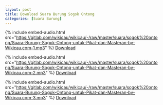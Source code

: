 ```yaml
---
layout: post
title: Download Suara Burung Sogok Ontong
categories: [Suara Burung]
---
```


{% include embed-audio.html src="https://gitlab.com/wikicau/wikicau/-/raw/master/suara/sogok%20ontong/Suara-Burung-Sogok-Ontong-untuk-Pikat-dan-Masteran-by-Wikicau.com-1.mp3" %}
[Download](https://bit.ly/2L7qVJE)

{% include embed-audio.html src="https://gitlab.com/wikicau/wikicau/-/raw/master/suara/sogok%20ontong/Suara-Burung-Sogok-Ontong-untuk-Pikat-dan-Masteran-by-Wikicau.com-2.mp3" %}
[Download](https://bit.ly/2xanZ6J)

{% include embed-audio.html src="https://gitlab.com/wikicau/wikicau/-/raw/master/suara/sogok%20ontong/Suara-Burung-Sogok-Ontong-untuk-Pikat-dan-Masteran-by-Wikicau.com-3.mp3" %}
[Download](https://bit.ly/2J3vAJX)